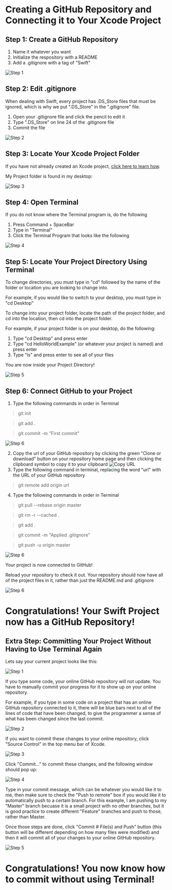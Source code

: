 # Creating a GitHub Repository and Connecting it to Your Xcode Project

## Step 1: Create a GitHub Repository

1. Name it whatever you want
2. Initialize the respository with a README 
3. Add a .gitignore with a tag of "Swift"

![](https://github.com/znpierucci/DigitalConceptTutorial/blob/master/images/Step1.png "Step 1")


## Step 2: Edit .gitignore

When dealing with Swift, every project has .DS_Store files that must be ignored, which is why we put ".DS_Store" in the ".gitignore" file.

1. Open your .gitignore file and click the pencil to edit it
2. Type ".DS_Store" on line 24 of the .gitignore file
3. Commit the file

![](https://github.com/znpierucci/DigitalConceptTutorial/blob/master/images/Step2.png "Step 2")

## Step 3: Locate Your Xcode Project Folder

If you have not already created an Xcode project, [click here to learn how](https://github.com/znpierucci/DigitalConceptTutorial/blob/master/XcodeTutorial.md).

My Project folder is found in my desktop:

![](https://github.com/znpierucci/DigitalConceptTutorial/blob/master/images/Step3.png "Step 3")

## Step 4: Open Terminal

If you do not know where the Terminal program is, do the following

1. Press Command + SpaceBar
2. Type in "Terminal"
3. Click the Terminal Program that looks like the following

![](https://github.com/znpierucci/DigitalConceptTutorial/blob/master/images/Step4.png "Step 4")

## Step 5: Locate Your Project Directory Using Terminal

To change directories, you must type in "cd" followed by the name of the folder or location you are looking to change into.

For example, if you would like to switch to your desktop, you must type in "cd Desktop"

To change into your project folder, locate the path of the project folder, and cd into the location, then cd into the project folder.

For example, if your project folder is on your desktop, do the following:

1. Type "cd Desktop" and press enter
2. Type "cd HelloWorldExample" (or whatever your project is named) and press enter
3. Type "ls" and press enter to see all of your files

You are now inside your Project Directory!

![](https://github.com/znpierucci/DigitalConceptTutorial/blob/master/images/Step5.png "Step 5")

## Step 6: Connect GitHub to your Project

1. Type the following commands in order in Terminal
>git init

>git add .

>git commit -m "First commit"


![](https://github.com/znpierucci/DigitalConceptTutorial/blob/master/images/Step6.png "Step 6")

2. Copy the url of your GitHub repository by clicking the green "Clone or download" button on your repository home page and then clicking the clipboard symbol to copy it to your clipboard
![](https://github.com/znpierucci/DigitalConceptTutorial/blob/master/images/CopyURL.png "Copy URL")
3. Type the following command in terminal, replacing the word "url" with the URL of your GitHub repository
>git remote add origin url 
4. Type the following commands in order in Terminal
>git pull --rebase origin master

>git rm -r --cached .

>git add .

>git commit -m "Applied .gitignore"

>git push -u origin master

![](https://github.com/znpierucci/DigitalConceptTutorial/blob/master/images/Step6p2.png "Step 6")

Your project is now connected to GitHub!

Reload your repository to check it out.
Your repository should now have all of the project files in it, rather than just the README.md and .gitignore

![](https://github.com/znpierucci/DigitalConceptTutorial/blob/master/images/Step6p3.png "Step 6")


# Congratulations! Your Swift Project now has a GitHub Repository!

## Extra Step: Committing Your Project Without Having to Use Terminal Again

Lets say your current project looks like this: 

![](https://github.com/znpierucci/DigitalConceptTutorial/blob/master/images/commit1.png "Step 1")

If you type some code, your online GitHub repository will not update. You have to manually commit your progress for it to show up on your online repository.

For example, if you type in some code on a project that has an online GitHub repository connected to it, there will be blue bars next to all of the lines of code that have been changed, to give the programmer a sense of what has been changed since the last commit. 

![](https://github.com/znpierucci/DigitalConceptTutorial/blob/master/images/commit2.png "Step 2")

If you want to commit these changes to your online repository, click "Source Control" in the top menu bar of Xcode.

![](https://github.com/znpierucci/DigitalConceptTutorial/blob/master/images/commit3.png "Step 3")

Click "Commit..." to commit these changes, and the following window should pop up:

![](https://github.com/znpierucci/DigitalConceptTutorial/blob/master/images/commit4.png "Step 4")

Type in your commit message, which can be whatever you would like it to me, then make sure to check the "Push to remote" box if you would like it to automatically push to a certain branch. For this example, I am pushing to my "Master" branch becuase it is a small project with no other branches, but it is good practice to create different "Feature" branches and push to those, rather than Master.

Once those steps are done, click "Commit # File(s) and Push" button (this button will be different depending on how many files were modified) and then it will commit all of your changes to your online GitHub repository.

![](https://github.com/znpierucci/DigitalConceptTutorial/blob/master/images/commit5.png "Step 5")

# Congratulations! You now know how to commit without using Terminal!
